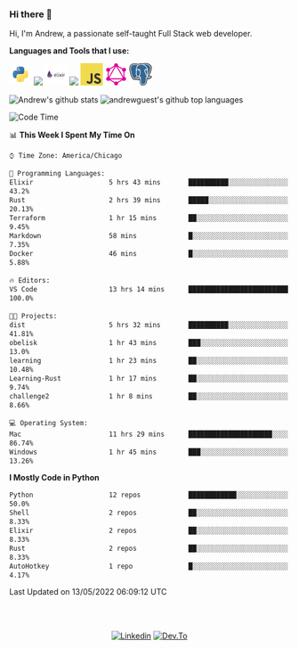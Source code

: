 ### Hi there 👋

Hi, I'm Andrew, a passionate self-taught Full Stack web developer.

**Languages and Tools that I use:**  

<code><img height="40" src="https://raw.githubusercontent.com/github/explore/80688e429a7d4ef2fca1e82350fe8e3517d3494d/topics/python/python.png"></code>
<code><img height="40" src="https://fastapi.tiangolo.com/img/logo-margin/logo-teal.png"></code>
<code><img height="40" src="https://raw.githubusercontent.com/github/explore/d106aa3f6fa091ab80ab5c8cf0d931baff3caaea/topics/elixir/elixir.png"></code>
<code><img height="40" src="https://img.stackshare.io/service/3262/-s9uoLIN.png"></code>
<code><img height="40" src="https://raw.githubusercontent.com/github/explore/80688e429a7d4ef2fca1e82350fe8e3517d3494d/topics/javascript/javascript.png"></code>
<code><img height="40" src="https://raw.githubusercontent.com/github/explore/5c058a388828bb5fde0bcafd4bc867b5bb3f26f3/topics/graphql/graphql.png"></code>
<code><img height="40" src="https://raw.githubusercontent.com/github/explore/80688e429a7d4ef2fca1e82350fe8e3517d3494d/topics/postgresql/postgresql.png"></code>

![Andrew's github stats](https://github-readme-stats.vercel.app/api?username=andrewguest&show_icons=true&theme=vue-dark&count_private=true)
<img height="180em" src="https://github-readme-stats.vercel.app/api/top-langs/?username=andrewguest&theme=vue-dark&layout=compact" alt="andrewguest's github top languages" />

<!--START_SECTION:waka-->
![Code Time](http://img.shields.io/badge/Code%20Time-0%20secs-blue)

📊 **This Week I Spent My Time On** 

```text
⌚︎ Time Zone: America/Chicago

💬 Programming Languages: 
Elixir                   5 hrs 43 mins       ██████████░░░░░░░░░░░░░░░   43.2% 
Rust                     2 hrs 39 mins       █████░░░░░░░░░░░░░░░░░░░░   20.13% 
Terraform                1 hr 15 mins        ██░░░░░░░░░░░░░░░░░░░░░░░   9.45% 
Markdown                 58 mins             █░░░░░░░░░░░░░░░░░░░░░░░░   7.35% 
Docker                   46 mins             █░░░░░░░░░░░░░░░░░░░░░░░░   5.88%

🔥 Editors: 
VS Code                  13 hrs 14 mins      █████████████████████████   100.0%

🐱‍💻 Projects: 
dist                     5 hrs 32 mins       ██████████░░░░░░░░░░░░░░░   41.81% 
obelisk                  1 hr 43 mins        ███░░░░░░░░░░░░░░░░░░░░░░   13.0% 
learning                 1 hr 23 mins        ██░░░░░░░░░░░░░░░░░░░░░░░   10.48% 
Learning-Rust            1 hr 17 mins        ██░░░░░░░░░░░░░░░░░░░░░░░   9.74% 
challenge2               1 hr 8 mins         ██░░░░░░░░░░░░░░░░░░░░░░░   8.66%

💻 Operating System: 
Mac                      11 hrs 29 mins      █████████████████████░░░░   86.74% 
Windows                  1 hr 45 mins        ███░░░░░░░░░░░░░░░░░░░░░░   13.26%

```

**I Mostly Code in Python** 

```text
Python                   12 repos            ████████████░░░░░░░░░░░░░   50.0% 
Shell                    2 repos             ██░░░░░░░░░░░░░░░░░░░░░░░   8.33% 
Elixir                   2 repos             ██░░░░░░░░░░░░░░░░░░░░░░░   8.33% 
Rust                     2 repos             ██░░░░░░░░░░░░░░░░░░░░░░░   8.33% 
AutoHotkey               1 repo              █░░░░░░░░░░░░░░░░░░░░░░░░   4.17%

```



 Last Updated on 13/05/2022 06:09:12 UTC
<!--END_SECTION:waka-->

<br><br>
<p align="center">
   <a href="https://www.linkedin.com/in/andrew-guest-a891759a" target="_blank"><img src="https://img.shields.io/badge/LinkedIn-0077B5?style=for-the-badge&logo=linkedin&logoColor=white" alt="Linkedin"></a>
  <a href="https://dev.to/aguest" target="_blank"><img src="https://img.shields.io/badge/Dev.to-0A0A0A?style=for-the-badge&logo=dev%2Eto&logoColor=white" alt="Dev.To"></a>
</p>
